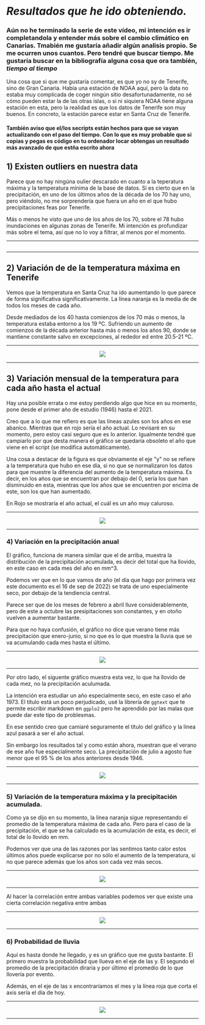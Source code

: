# ***Resultados que he ido obteniendo.***

### **Aún no he terminado la serie de este vídeo, mi intención es ir completandola y entender más sobre el cambio climático en Canarias. Tmabién me gustaría añadir algún analisis propio. Se me ocurren unos cuantos. Pero tendré que buscar tiempo. Me gustaría buscar en la bibliografía alguna cosa que ora también, ***tiempo al tiempo*****

Una cosa que si que me gustaría comentar, es que yo no sy de Tenerife, sino de Gran Canaria. Había una estación de NOAA aquí, pero la data no estaba muy complicada de coger ningún sitio desafortunadamente, no sé cómo pueden estar la de las otras islas, o si ni siquiera NOAA tiene alguna estación en esta, pero la realidad es que los datos de Tenerife son muy buenos. En concreto, la estación parece estar en Santa Cruz de Tenerife.

#### **También aviso que el/los secripts están hechos para que se vayan actualizando con el paso del tiempo. Con lo que es muy probable que si copias y pegas es código en tu ordenador locar obtengas un resultado más avanzado de que estña escrito ahora**


## 1) **Existen outliers en nuestra data**

Parece que no hay ningúna oulier descarado en cuanto a la teperatura máxima y la temperatura mínima de la base de datos. Si es cierto que en la precipitación, en uno de los últimos años de la década de los 70 hay uno, pero viéndolo, no me sorprendería que fuera un año en el que hubo precipitaciones feas por Tenerife. 

Más o menos he visto que uno de los años de los 70, sobre el 78 hubo inundaciones en algunas zonas de Tenerife. Mi intención es profundizar más sobre el tema, así que no lo voy a filtrar, al menos por el momento. 

---

<p align="center">
    <img =src("https://github.com/Juankkar/Tiempo_Tenerife/blob/main/graficos/outliers.png")>
</p>

---


## **2) Variación de de la temperatura máxima en Tenerife**

Vemos que la temperatura en Santa Cruz ha ido aumentando lo que parece de forma significativa significativamente. La línea naranja es la media de de todos los meses de cada año.

Desde mediados de los 40 hasta comienzos de los 70 más o menos, la temperatura estaba entorno a los 19 ºC. Sufriendo un aumento de comienzos de la década anterior hasta más o menos los años 90, donde se mantiene constante salvo en excepciones, al rededor ed entre 20.5-21 ºC. 

---
<p align="center">
    <img src="https://github.com/Juankkar/Tiempo_Tenerife/blob/main/graficos/aumento_tmax.png">
</p>

---

## **3) Variación mensual de la temperatura para cada año hasta el actual**

Hay una posible errata o me estoy perdiendo algo que hice en su momento, pone desde el primer año de estudio (1946) hasta el 2021.

Creo que a lo que me refiero es que las líneas azules son los años en ese abanico. Mientras que en rojo sería el año actual. Lo revisaré en su momento, pero estoy casi seguro que es lo anterior. Igualmente tendré que campiarlo por que desta manera el gráfico se quedaría obsoleto el año que viene en el script (se modifica automáticamente).

Una cosa a destacar de la figura es que obviamente el eje "y" no se refiere a la temperatura que hubo en ese día, si no que se normalizaron los datos para que muestre la diferencia del aumento de la temperatura máxima. Es decir, en los años que se encuentran por debajo del 0, sería los que han disminuido en esta, mientras que los años que se encuentren por encima de este, son los que han aumentado.

En Rojo se mostraría el año actual, el cuál es un año muy caluroso. 

---

<p align="center">
    <img src="https://github.com/Juankkar/Tiempo_Tenerife/blob/main/graficos/variacion_mensual.png">
</p>

---

### **4) Variación en la precipitación anual**

El gráfico, funciona de manera similar que el de arriba, muestra la distribución de la precipitación acumulada, es decir del total que ha llovido, en este caso en cada mes del año en mm^3. 

Podemos ver que en lo que vamos de año (el día que hago por primera vez este documento es el 16 de sep de 2022) se trata de uno especialmente seco, por debajo de la tendiencia central.

Parece ser que de los meses de febrero a abril lluve considerablemente, pero de este a octubre las presipitaciones son constantes, y en otoño vuelven a aumentar bastante. 

Para que no haya confusión, el gráfico no dice que verano tiene más precipitación que enero-junio, si no que es lo que muestra la lluvia que se va acumulando cada mes hasta el último.

---

<p align="center">
<img src="https://github.com/Juankkar/Tiempo_Tenerife/blob/main/graficos/variacion_mensual_precipitacion.png">
</p>

---

Por otro lado, el siguente gráfico muestra esta vez, lo que ha llovido de cada mez, no la precipitación aculumada. 

La intención era estudiar un año especialmente seco, en este caso el año 1973. El título está un poco perjudicado, usé la librería de ```ggtext``` que te permite escribir markdown en ```ggplo2``` pero he aprendido por las malas que puede dar este tipo de problesmas. 

En ese sentido creo que camiaré seguramente el título del gráfico y la línea azul pasará a ser el año actual.

Sin embargo los resultados tal y como están ahora, muestran que el verano de ese año fue especialmente seco. La precipitación de julio a agosto fue menor que el 95 % de los años anteriores desde 1946.

---

<p align="center">
<img src="https://github.com/Juankkar/Tiempo_Tenerife/blob/main/graficos/variacion_mensual_precipitacion.png">
</p>

---

### **5) Variación de la temperatura máxima y la precipitación acumulada.**

Como ya se dijo en su momento, la línea naranja sigue representando el promedio de la temperatura máxima de cada año. Pero para el caso de la precipitación, el que se ha calculado es la acumulación de esta, es decir, el total de lo llovido en mm.

Podemos ver que una de las razones por las sentimos tanto calor estos últimos años puede explicarse por no sólo el aumento de la temperatura, si no que parece además que los años son cada vez más secos.

---

<p align="center">
    <img src="https://github.com/Juankkar/Tiempo_Tenerife/blob/main/graficos/temp_vs_prec.png">
</p>

---

Al hacer la correlación entre ambas variables podemos ver que existe una cierta correlación negativa entre ambas

---

<p align="center">
    <img src="https://github.com/Juankkar/Tiempo_Tenerife/blob/main/graficos/correlacion.png">
</p>

---

### **6) Probabilidad de lluvia**

Aquí es hasta donde he llegado, y es un gráfico que me gusta bastante. El primero muestra la probabilidad que llueva en el eje de las y. El segundo el promedio de la precipitación diraria y por último el promedio de lo que llovería por evento. 

Además, en el eje de las x encontraríamos el mes y la línea roja que corta el axis sería el día de hoy.

---

<p align="center">
    <img src= "https://github.com/Juankkar/Tiempo_Tenerife/blob/main/graficos/probabilidad_prec.png">
</p>

---
